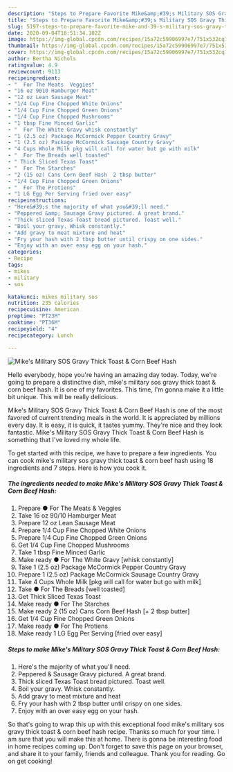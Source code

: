 ```yaml
---
description: "Steps to Prepare Favorite Mike&amp;#39;s Military SOS Gravy Thick Toast &amp;amp; Corn Beef Hash"
title: "Steps to Prepare Favorite Mike&amp;#39;s Military SOS Gravy Thick Toast &amp;amp; Corn Beef Hash"
slug: 5197-steps-to-prepare-favorite-mike-and-39-s-military-sos-gravy-thick-toast-and-amp-corn-beef-hash
date: 2020-09-04T18:51:34.102Z
image: https://img-global.cpcdn.com/recipes/15a72c59906997e7/751x532cq70/mikes-military-sos-gravy-thick-toast-corn-beef-hash-recipe-main-photo.jpg
thumbnail: https://img-global.cpcdn.com/recipes/15a72c59906997e7/751x532cq70/mikes-military-sos-gravy-thick-toast-corn-beef-hash-recipe-main-photo.jpg
cover: https://img-global.cpcdn.com/recipes/15a72c59906997e7/751x532cq70/mikes-military-sos-gravy-thick-toast-corn-beef-hash-recipe-main-photo.jpg
author: Bertha Nichols
ratingvalue: 4.9
reviewcount: 9113
recipeingredient:
- "  For The Meats  Veggies"
- "16 oz 9010 Hamburger Meat"
- "12 oz Lean Sausage Meat"
- "1/4 Cup Fine Chopped White Onions"
- "1/4 Cup Fine Chopped Green Onions"
- "1/4 Cup Fine Chopped Mushrooms"
- "1 tbsp Fine Minced Garlic"
- "  For The White Gravy whisk constantly"
- "1 (2.5 oz) Package McCormick Pepper Country Gravy"
- "1 (2.5 oz) Package McCormick Sausage Country Gravy"
- "4 Cups Whole Milk pkg will call for water but go with milk"
- "  For The Breads well toasted"
- " Thick Sliced Texas Toast"
- "  For The Starches"
- "2 (15 oz) Cans Corn Beef Hash  2 tbsp butter"
- "1/4 Cup Fine Chopped Green Onions"
- "  For The Protiens"
- "1 LG Egg Per Serving fried over easy"
recipeinstructions:
- "Here&#39;s the majority of what you&#39;ll need."
- "Peppered &amp; Sausage Gravy pictured. A great brand."
- "Thick sliced Texas Toast bread pictured. Toast well."
- "Boil your gravy. Whisk constantly."
- "Add gravy to meat mixture and heat"
- "Fry your hash with 2 tbsp butter until crispy on one sides."
- "Enjoy with an over easy egg on your hash."
categories:
- Recipe
tags:
- mikes
- military
- sos

katakunci: mikes military sos 
nutrition: 235 calories
recipecuisine: American
preptime: "PT23M"
cooktime: "PT36M"
recipeyield: "4"
recipecategory: Lunch

---
```



![Mike&#39;s Military SOS Gravy Thick Toast &amp; Corn Beef Hash](https://img-global.cpcdn.com/recipes/15a72c59906997e7/751x532cq70/mikes-military-sos-gravy-thick-toast-corn-beef-hash-recipe-main-photo.jpg)

Hello everybody, hope you're having an amazing day today. Today, we're going to prepare a distinctive dish, mike&#39;s military sos gravy thick toast &amp; corn beef hash. It is one of my favorites. This time, I'm gonna make it a little bit unique. This will be really delicious.

Mike&#39;s Military SOS Gravy Thick Toast &amp; Corn Beef Hash is one of the most favored of current trending meals in the world. It is appreciated by millions every day. It is easy, it is quick, it tastes yummy. They're nice and they look fantastic. Mike&#39;s Military SOS Gravy Thick Toast &amp; Corn Beef Hash is something that I've loved my whole life.




To get started with this recipe, we have to prepare a few ingredients. You can cook mike&#39;s military sos gravy thick toast &amp; corn beef hash using 18 ingredients and 7 steps. Here is how you cook it.

<!--inarticleads1-->

##### The ingredients needed to make Mike&#39;s Military SOS Gravy Thick Toast &amp; Corn Beef Hash:

1. Prepare  ● For The Meats &amp; Veggies
1. Take 16 oz 90/10 Hamburger Meat
1. Prepare 12 oz Lean Sausage Meat
1. Prepare 1/4 Cup Fine Chopped White Onions
1. Prepare 1/4 Cup Fine Chopped Green Onions
1. Get 1/4 Cup Fine Chopped Mushrooms
1. Take 1 tbsp Fine Minced Garlic
1. Make ready  ● For The White Gravy [whisk constantly]
1. Take 1 (2.5 oz) Package McCormick Pepper Country Gravy
1. Prepare 1 (2.5 oz) Package McCormick Sausage Country Gravy
1. Take 4 Cups Whole Milk [pkg will call for water but go with milk]
1. Take  ● For The Breads [well toasted]
1. Get  Thick Sliced Texas Toast
1. Make ready  ● For The Starches
1. Make ready 2 (15 oz) Cans Corn Beef Hash [+ 2 tbsp butter]
1. Get 1/4 Cup Fine Chopped Green Onions
1. Make ready  ● For The Protiens
1. Make ready 1 LG Egg Per Serving [fried over easy]




<!--inarticleads2-->

##### Steps to make Mike&#39;s Military SOS Gravy Thick Toast &amp; Corn Beef Hash:

1. Here&#39;s the majority of what you&#39;ll need.
1. Peppered &amp; Sausage Gravy pictured. A great brand.
1. Thick sliced Texas Toast bread pictured. Toast well.
1. Boil your gravy. Whisk constantly.
1. Add gravy to meat mixture and heat
1. Fry your hash with 2 tbsp butter until crispy on one sides.
1. Enjoy with an over easy egg on your hash.




So that's going to wrap this up with this exceptional food mike&#39;s military sos gravy thick toast &amp; corn beef hash recipe. Thanks so much for your time. I am sure that you will make this at home. There is gonna be interesting food in home recipes coming up. Don't forget to save this page on your browser, and share it to your family, friends and colleague. Thank you for reading. Go on get cooking!
